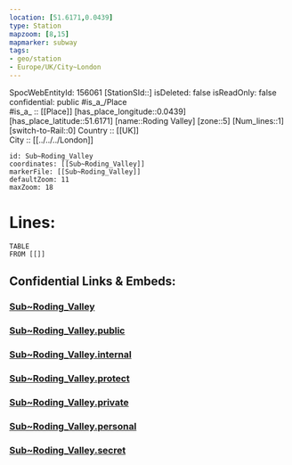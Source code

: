 ```yaml
---
location: [51.6171,0.0439] 
type: Station 
mapzoom: [8,15] 
mapmarker: subway 
tags:
- geo/station
- Europe/UK/City~London
---
```

SpocWebEntityId: 156061
[StationSId::] 
isDeleted: false
isReadOnly: false
confidential: public
#is_a_/Place  
#is_a_ :: [[Place]] 
[has_place_longitude::0.0439] 
[has_place_latitude::51.6171] 
[name::Roding Valley] 
[zone::5] 
[Num_lines::1] 
[switch-to-Rail::0] 
Country :: [[UK]]  
City :: [[../../../London]]  


```leaflet
id: Sub~Roding_Valley
coordinates: [[Sub~Roding_Valley]] 
markerFile: [[Sub~Roding_Valley]] 
defaultZoom: 11 
maxZoom: 18
```


# Lines: 
```dataview
TABLE 
FROM [[]] 
```


## Confidential Links & Embeds: 

### [Sub~Roding_Valley](/_Standards/Earth/Continent/Europe/Europe~North/UK/England/Regions~England/London,Greater/cities~GreaterLondon/Underground/Station/Sub~Roding_Valley.md) 

### [Sub~Roding_Valley.public](/_public/Earth/Continent/Europe/Europe~North/UK/England/Regions~England/London,Greater/cities~GreaterLondon/Underground/Station/Sub~Roding_Valley.public.md) 

### [Sub~Roding_Valley.internal](/_internal/Earth/Continent/Europe/Europe~North/UK/England/Regions~England/London,Greater/cities~GreaterLondon/Underground/Station/Sub~Roding_Valley.internal.md) 

### [Sub~Roding_Valley.protect](/_protect/Earth/Continent/Europe/Europe~North/UK/England/Regions~England/London,Greater/cities~GreaterLondon/Underground/Station/Sub~Roding_Valley.protect.md) 

### [Sub~Roding_Valley.private](/_private/Earth/Continent/Europe/Europe~North/UK/England/Regions~England/London,Greater/cities~GreaterLondon/Underground/Station/Sub~Roding_Valley.private.md) 

### [Sub~Roding_Valley.personal](/_personal/Earth/Continent/Europe/Europe~North/UK/England/Regions~England/London,Greater/cities~GreaterLondon/Underground/Station/Sub~Roding_Valley.personal.md) 

### [Sub~Roding_Valley.secret](/_secret/Earth/Continent/Europe/Europe~North/UK/England/Regions~England/London,Greater/cities~GreaterLondon/Underground/Station/Sub~Roding_Valley.secret.md)

